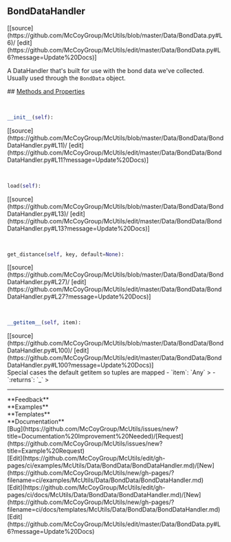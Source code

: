 ## <a id="McUtils.Data.BondData.BondDataHandler">BondDataHandler</a> 

<div class="docs-source-link" markdown="1">
[[source](https://github.com/McCoyGroup/McUtils/blob/master/Data/BondData.py#L6)/
[edit](https://github.com/McCoyGroup/McUtils/edit/master/Data/BondData.py#L6?message=Update%20Docs)]
</div>

A DataHandler that's built for use with the bond data we've collected.
Usually used through the `BondData` object.







<div class="collapsible-section">
 <div class="collapsible-section collapsible-section-header" markdown="1">
## <a class="collapse-link" data-toggle="collapse" href="#methods" markdown="1"> Methods and Properties</a> <a class="float-right" data-toggle="collapse" href="#methods"><i class="fa fa-chevron-down"></i></a>
 </div>
 <div class="collapsible-section collapsible-section-body collapse show" id="methods" markdown="1">
 
<a id="McUtils.Data.BondData.BondDataHandler.__init__" class="docs-object-method">&nbsp;</a> 
```python
__init__(self): 
```
<div class="docs-source-link" markdown="1">
[[source](https://github.com/McCoyGroup/McUtils/blob/master/Data/BondData/BondDataHandler.py#L11)/
[edit](https://github.com/McCoyGroup/McUtils/edit/master/Data/BondData/BondDataHandler.py#L11?message=Update%20Docs)]
</div>


<a id="McUtils.Data.BondData.BondDataHandler.load" class="docs-object-method">&nbsp;</a> 
```python
load(self): 
```
<div class="docs-source-link" markdown="1">
[[source](https://github.com/McCoyGroup/McUtils/blob/master/Data/BondData/BondDataHandler.py#L13)/
[edit](https://github.com/McCoyGroup/McUtils/edit/master/Data/BondData/BondDataHandler.py#L13?message=Update%20Docs)]
</div>


<a id="McUtils.Data.BondData.BondDataHandler.get_distance" class="docs-object-method">&nbsp;</a> 
```python
get_distance(self, key, default=None): 
```
<div class="docs-source-link" markdown="1">
[[source](https://github.com/McCoyGroup/McUtils/blob/master/Data/BondData/BondDataHandler.py#L27)/
[edit](https://github.com/McCoyGroup/McUtils/edit/master/Data/BondData/BondDataHandler.py#L27?message=Update%20Docs)]
</div>


<a id="McUtils.Data.BondData.BondDataHandler.__getitem__" class="docs-object-method">&nbsp;</a> 
```python
__getitem__(self, item): 
```
<div class="docs-source-link" markdown="1">
[[source](https://github.com/McCoyGroup/McUtils/blob/master/Data/BondData/BondDataHandler.py#L100)/
[edit](https://github.com/McCoyGroup/McUtils/edit/master/Data/BondData/BondDataHandler.py#L100?message=Update%20Docs)]
</div>
Special cases the default getitem so tuples are mapped
  - `item`: `Any`
    > 
  - `:returns`: `_`
    >
 </div>
</div>












---


<div markdown="1" class="text-secondary">
<div class="container">
  <div class="row">
   <div class="col" markdown="1">
**Feedback**   
</div>
   <div class="col" markdown="1">
**Examples**   
</div>
   <div class="col" markdown="1">
**Templates**   
</div>
   <div class="col" markdown="1">
**Documentation**   
</div>
   <div class="col" markdown="1">
   
</div>
   <div class="col" markdown="1">
   
</div>
   <div class="col" markdown="1">
   
</div>
</div>
  <div class="row">
   <div class="col" markdown="1">
[Bug](https://github.com/McCoyGroup/McUtils/issues/new?title=Documentation%20Improvement%20Needed)/[Request](https://github.com/McCoyGroup/McUtils/issues/new?title=Example%20Request)   
</div>
   <div class="col" markdown="1">
[Edit](https://github.com/McCoyGroup/McUtils/edit/gh-pages/ci/examples/McUtils/Data/BondData/BondDataHandler.md)/[New](https://github.com/McCoyGroup/McUtils/new/gh-pages/?filename=ci/examples/McUtils/Data/BondData/BondDataHandler.md)   
</div>
   <div class="col" markdown="1">
[Edit](https://github.com/McCoyGroup/McUtils/edit/gh-pages/ci/docs/McUtils/Data/BondData/BondDataHandler.md)/[New](https://github.com/McCoyGroup/McUtils/new/gh-pages/?filename=ci/docs/templates/McUtils/Data/BondData/BondDataHandler.md)   
</div>
   <div class="col" markdown="1">
[Edit](https://github.com/McCoyGroup/McUtils/edit/master/Data/BondData.py#L6?message=Update%20Docs)   
</div>
   <div class="col" markdown="1">
   
</div>
   <div class="col" markdown="1">
   
</div>
   <div class="col" markdown="1">
   
</div>
</div>
</div>
</div>